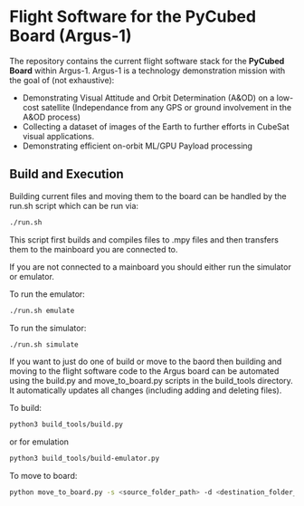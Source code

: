 # Flight Software for the PyCubed Board (Argus-1)

The repository contains the current flight software stack for the **PyCubed Board** within Argus-1. Argus-1 is a technology demonstration mission with the goal of (not exhaustive):
- Demonstrating Visual Attitude and Orbit Determination (A&OD) on a low-cost satellite (Independance from any GPS or ground involvement in the A&OD process)
- Collecting a dataset of images of the Earth to further efforts in CubeSat visual applications.
- Demonstrating efficient on-orbit ML/GPU Payload processing 

## Build and Execution

Building current files and moving them to the board can be handled by the run.sh script which can be run via:
```bash
./run.sh
```
This script first builds and compiles files to .mpy files and then transfers them to the mainboard you are connected to.

If you are not connected to a mainboard you should either run the simulator or emulator.

To run the emulator:
```bash
./run.sh emulate
```

To run the simulator:
```bash
./run.sh simulate
```


If you want to just do one of build or move to the baord then building and moving to the flight software code to the Argus board can be automated using the build.py and move_to_board.py scripts in the build_tools directory. It automatically updates all changes (including adding and deleting files).

To build:
```bash
python3 build_tools/build.py
```
or for emulation
```bash
python3 build_tools/build-emulator.py
```

To move to board:
```bash
python move_to_board.py -s <source_folder_path> -d <destination_folder_path>
```


